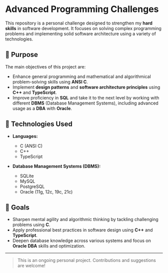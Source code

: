 # Advanced Programming Challenges

This repository is a personal challenge designed to strengthen my **hard skills** in software development. It focuses on solving complex programming problems and implementing solid software architecture using a variety of technologies.

## 🧠 Purpose

The main objectives of this project are:

- Enhance general programming and mathematical and algorithmical problem-solving skills using **ANSI C**.
- Implement **design patterns** and **software architecture principles** using **C++** and **TypeScript**.
- Improve proficiency in **SQL** and take it to the next level by working with different **DBMS** (Database Management Systems), including advanced usage as a **DBA** with **Oracle**.

## 🔧 Technologies Used

- **Languages:**  
  - C (ANSI C)  
  - C++  
  - TypeScript

- **Database Management Systems (DBMS):**  
  - SQLite  
  - MySQL  
  - PostgreSQL  
  - Oracle (11g, 12c, 19c, 21c)

## 🎯 Goals

- Sharpen mental agility and algorithmic thinking by tackling challenging problems using **C**.
- Apply professional best practices in software design using **C++** and **TypeScript**.
- Deepen database knowledge across various systems and focus on **Oracle DBA** skills and optimization.

---

> This is an ongoing personal project. Contributions and suggestions are welcome!
